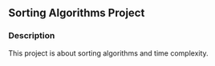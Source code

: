 ## Sorting Algorithms Project
### Description
This project is about sorting algorithms and time complexity.
